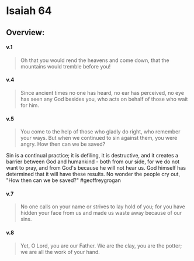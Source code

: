 # Isaiah 64

## Overview:



#### v.1
>Oh that you would rend the heavens and come down, that the mountains would tremble before you!

#### v.4
>Since ancient times no one has heard, no ear has perceived, no eye has seen any God besides you, who acts on behalf of those who wait for him.

#### v.5
>You come to the help of those who gladly do right, who remember your ways. But when we continued to sin against them, you were angry. How then can we be saved?

Sin is a continual practice; it is defiling, it is destructive, and it creates a barrier between God and humankind - both from our side, for we do not want to pray, and from God's because he will not hear us. God himself has determined that it will have these results. No wonder the people cry out, "How then can we be saved?"
#geoffreygrogan

#### v.7
>No one calls on your name or strives to lay hold of you; for you have hidden your face from us and made us waste away because of our sins.

#### v.8
>Yet, O Lord, you are our Father. We are the clay, you are the potter; we are all the work of your hand.

